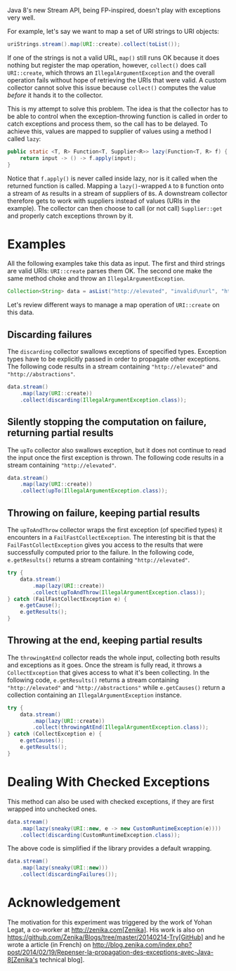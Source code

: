 Java 8's new Stream API, being FP-inspired, doesn't play with exceptions very well.

For example, let's say we want to map a set of URI strings to URI objects:

```java
uriStrings.stream().map(URI::create).collect(toList());
```

If one of the strings is not a valid URL, `map()` still runs OK because it does nothing but register the map operation,
however, `collect()` does call `URI::create`, which throws an `IllegalArgumentException` and the overall operation
fails without hope of retrieving the URIs that were valid. A custom collector cannot solve this issue because
`collect()` computes the value *before* it hands it to the collector.

This is my attempt to solve this problem. The idea is that the collector has to be able to
control when the exception-throwing function is called in order to catch exceptions and process them, so the call has
to be delayed. To achieve this, values are mapped to supplier of values using a method I called `lazy`:

```java
public static <T, R> Function<T, Supplier<R>> lazy(Function<T, R> f) {
    return input -> () -> f.apply(input);
}
```

Notice that `f.apply()` is never called inside lazy, nor is it called when the returned function is called. Mapping a
`lazy()`-wrapped `A` to `B` function onto a stream of `A`s results in a stream of suppliers of `B`s. A downstream
collector therefore gets to work with suppliers instead of values (URIs in the example). The collector can then choose
to call (or not call) `Supplier::get` and properly catch exceptions thrown by it.

# Examples

All the following examples take this data as input. The first and third strings are valid URIs: `URI::create` parses them OK. The second one make the same method choke and throw an `IllegalArgumentException`.

```java
Collection<String> data = asList("http://elevated", "invalid\nurl", "http://abstractions");
```

Let's review different ways to manage a map operation of `URI::create` on this data.

## Discarding failures

The `discarding` collector swallows exceptions of specified types. Exception types have to be explicitly passed in order to propagate other exceptions. The following code results in a stream containing `"http://elevated"` and `"http://abstractions"`.

```java
data.stream()
    .map(lazy(URI::create))
    .collect(discarding(IllegalArgumentException.class));
```

## Silently stopping the computation on failure, returning partial results

The `upTo` collector also swallows exception, but it does not continue to read the input once the first exception is thrown. The following code results in a stream containing `"http://elevated"`.

```java
data.stream()
    .map(lazy(URI::create))
    .collect(upTo(IllegalArgumentException.class));
```

## Throwing on failure, keeping partial results

The `upToAndThrow` collector wraps the first exception (of specified types) it encounters in a `FailFastCollectException`. The interesting bit is that the `FailFastCollectException` gives you access to the results that were successfully computed prior to the failure. In the following code, `e.getResults()` returns a stream containing `"http://elevated"`.

```java
try {
    data.stream()
        .map(lazy(URI::create))
        .collect(upToAndThrow(IllegalArgumentException.class));
} catch (FailFastCollectException e) {
    e.getCause();
    e.getResults();
}
```

## Throwing at the end, keeping partial results

The `throwingAtEnd` collector reads the whole input, collecting both results and exceptions as it goes. Once the stream is fully read, it throws a `CollectException` that gives access to what it's been collecting. In the following code, `e.getResults()` returns a stream containing `"http://elevated"` and `"http://abstractions"` while `e.getCauses()` return a collection containing an `IllegalArgumentException` instance.

```java
try {
    data.stream()
        .map(lazy(URI::create))
        .collect(throwingAtEnd(IllegalArgumentException.class));
} catch (CollectException e) {
    e.getCauses();
    e.getResults();
}
```

# Dealing With Checked Exceptions

This method can also be used with checked exceptions, if they are first wrapped into unchecked ones.

```java
data.stream()
    .map(lazy(sneaky(URI::new, e -> new CustomRuntimeException(e))))
    .collect(discarding(CustomRuntimeException.class));
```

The above code is simplified if the library provides a default wrapping.

```java
data.stream()
    .map(lazy(sneaky(URI::new)))
    .collect(discardingFailures());
```

# Acknowledgement

The motivation for this experiment was triggered by the work of Yohan Legat, a co-worker at 
http://zenika.com[Zenika]. His work is also on 
https://github.com/Zenika/Blogs/tree/master/20140214-Try[GitHub] 
and he wrote a article (in French) on 
http://blog.zenika.com/index.php?post/2014/02/19/Repenser-la-propagation-des-exceptions-avec-Java-8[Zenika's technical blog].

